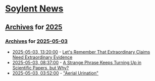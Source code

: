 # [Soylent News](../../../README.md)

## [Archives](../../index.md) for [2025](../index.md)

### [Archives](../../index.md) for [2025-05-03](index.md)

* [2025-05-03, 13:20:00](https://soylentnews.org/article.pl?sid=25/05/03/021233&from=rss) - [Let's Remember That Extraordinary Claims Need Extraordinary Evidence](https://soylentnews.org/article.pl?sid=25/05/03/021233&from=rss)
* [2025-05-03, 08:37:00](https://soylentnews.org/article.pl?sid=25/05/03/0154209&from=rss) - [A Strange Phrase Keeps Turning Up in Scientific Papers, but Why?](https://soylentnews.org/article.pl?sid=25/05/03/0154209&from=rss)
* [2025-05-03, 03:52:00](https://soylentnews.org/article.pl?sid=25/05/02/0710252&from=rss) - [\"Aerial Urination\"](https://soylentnews.org/article.pl?sid=25/05/02/0710252&from=rss)
